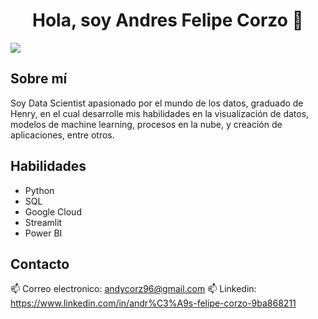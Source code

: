 <div align="center">
  <h1 align="center">Hola, soy Andres Felipe Corzo 👋</h1>
</div>
<img src="https://drive.google.com/file/d/1BbIYaLmL0Og6NPPnRxMbzJW9ELgofubA/view?usp=sharing">

## Sobre mí
Soy Data Scientist apasionado por el mundo de los datos, graduado de Henry, en el cual desarrolle mis habilidades en la visualización de datos, modelos de machine learning, procesos en la nube, y creación de aplicaciones, entre otros.

## Habilidades

- Python
- SQL
- Google Cloud
- Streamlit
- Power BI

## Contacto
📫 Correo electronico: andycorz96@gmail.com
📫 Linkedin: https://www.linkedin.com/in/andr%C3%A9s-felipe-corzo-9ba868211
